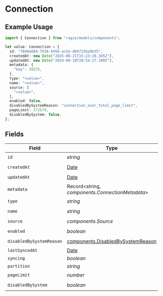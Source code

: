 # Connection

## Example Usage

```typescript
import { Connection } from "ragie/models/components";

let value: Connection = {
  id: "f849e684-7638-4458-ac5e-d04715ba9b35",
  createdAt: new Date("2025-08-21T15:23:28.345Z"),
  updatedAt: new Date("2024-08-18T20:54:27.100Z"),
  metadata: {
    "key": 30235,
  },
  type: "<value>",
  name: "<value>",
  source: [
    "<value>",
  ],
  enabled: false,
  disabledBySystemReason: "connection_over_total_page_limit",
  pageLimit: 372679,
  disabledBySystem: false,
};
```

## Fields

| Field                                                                                         | Type                                                                                          | Required                                                                                      | Description                                                                                   |
| --------------------------------------------------------------------------------------------- | --------------------------------------------------------------------------------------------- | --------------------------------------------------------------------------------------------- | --------------------------------------------------------------------------------------------- |
| `id`                                                                                          | *string*                                                                                      | :heavy_check_mark:                                                                            | N/A                                                                                           |
| `createdAt`                                                                                   | [Date](https://developer.mozilla.org/en-US/docs/Web/JavaScript/Reference/Global_Objects/Date) | :heavy_check_mark:                                                                            | N/A                                                                                           |
| `updatedAt`                                                                                   | [Date](https://developer.mozilla.org/en-US/docs/Web/JavaScript/Reference/Global_Objects/Date) | :heavy_check_mark:                                                                            | N/A                                                                                           |
| `metadata`                                                                                    | Record<string, *components.ConnectionMetadata*>                                               | :heavy_check_mark:                                                                            | N/A                                                                                           |
| `type`                                                                                        | *string*                                                                                      | :heavy_check_mark:                                                                            | N/A                                                                                           |
| `name`                                                                                        | *string*                                                                                      | :heavy_check_mark:                                                                            | N/A                                                                                           |
| `source`                                                                                      | *components.Source*                                                                           | :heavy_check_mark:                                                                            | N/A                                                                                           |
| `enabled`                                                                                     | *boolean*                                                                                     | :heavy_check_mark:                                                                            | N/A                                                                                           |
| `disabledBySystemReason`                                                                      | [components.DisabledBySystemReason](../../models/components/disabledbysystemreason.md)        | :heavy_check_mark:                                                                            | N/A                                                                                           |
| `lastSyncedAt`                                                                                | [Date](https://developer.mozilla.org/en-US/docs/Web/JavaScript/Reference/Global_Objects/Date) | :heavy_minus_sign:                                                                            | N/A                                                                                           |
| `syncing`                                                                                     | *boolean*                                                                                     | :heavy_minus_sign:                                                                            | N/A                                                                                           |
| `partition`                                                                                   | *string*                                                                                      | :heavy_minus_sign:                                                                            | N/A                                                                                           |
| `pageLimit`                                                                                   | *number*                                                                                      | :heavy_check_mark:                                                                            | N/A                                                                                           |
| `disabledBySystem`                                                                            | *boolean*                                                                                     | :heavy_check_mark:                                                                            | N/A                                                                                           |